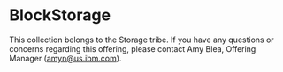 # BlockStorage
This collection belongs to the Storage tribe. If you have any questions or concerns regarding this offering, please contact Amy Blea, Offering Manager (amyn@us.ibm.com). 
